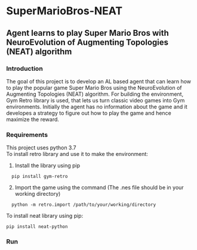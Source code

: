 # SuperMarioBros-NEAT
## Agent learns to play Super Mario Bros with NeuroEvolution of Augmenting Topologies (NEAT) algorithm
### Introduction
The goal of this project is to develop an AL based agent that can learn how to play the popular game Super Mario Bros using the NeuroEvolution of Augmenting Topologies (NEAT) algorithm. For building the environment, Gym Retro library is used, that lets us turn classic video games into Gym environments. Initially the agent has no information about the game and it developes a strategy to figure out how to play the game and hence maximize the reward.

### Requirements
This project uses python 3.7  
To install retro library and use it to make the environment:
  1. Install the library using pip
```
  pip install gym-retro
```
  2. Import the game using the command (The .nes file should be in your working directory)
```
  python -m retro.import /path/to/your/working/directory
```

To install neat library using pip:
```
pip install neat-python
```

### Run
